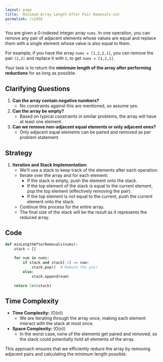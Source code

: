 ```yaml
---
layout: page
title:  Minimum Array Length After Pair Removals-out
permalink: /s2856
---
```


You are given a 0-indexed integer array `nums`. In one operation, you can remove any pair of adjacent elements whose values are equal and replace them with a single element whose value is also equal to them.

For example, if you have the array `nums = [1,2,2,1]`, you can remove the pair `(2,2)` and replace it with `2`, to get `nums = [1,2,1]`.

Your task is to return the **minimum length of the array after performing reductions** for as long as possible.

## Clarifying Questions

1. **Can the array contain negative numbers?**
   - No constraints against this are mentioned, so assume yes.
2. **Can the array be empty?**
   - Based on typical constraints in similar problems, the array will have at least one element.
3. **Can we remove non-adjacent equal elements or only adjacent ones?**
   - Only adjacent equal elements can be paired and removed as per problem statement.
   
## Strategy
1. **Iteration and Stack Implementation:**
    - We'll use a stack to keep track of the elements after each operation.
    - Iterate over the array and for each element:
        - If the stack is empty, push the element onto the stack.
        - If the top element of the stack is equal to the current element, pop the top element (effectively removing the pair).
        - If the top element is not equal to the current, push the current element onto the stack.
    - Continue this process for the entire array.
    - The final size of the stack will be the result as it represents the reduced array.
  
## Code

```python
def minLengthAfterRemovals(nums):
    stack = []
    
    for num in nums:
        if stack and stack[-1] == num:
            stack.pop()  # Remove the pair
        else:
            stack.append(num)
    
    return len(stack)
```

## Time Complexity
- **Time Complexity:** \(O(n)\)
  - We are iterating through the array once, making each element interact with the stack at most once.
- **Space Complexity:** \(O(n)\)
  - In the worst case, none of the elements get paired and removed, so the stack could potentially hold all elements of the array.

This approach ensures that we efficiently reduce the array by removing adjacent pairs and calculating the minimum length possible.